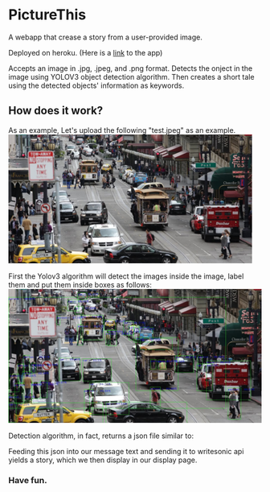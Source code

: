 # PictureThis
A webapp that crease a story from a user-provided image. 

Deployed on heroku. (Here is a [link](http://suatakbulut.com/) to the app) 

Accepts an image in .jpg, .jpeg, and .png format. Detects the onject in the image using YOLOV3 object detection algorithm. 
Then creates a short tale using the detected objects' information as keywords. 


## How does it work?

As an example, Let's upload the following "test.jpeg" as an example. 
<img src="ReadMe_Files/test.jpeg" style="height:256px" >

First the Yolov3 algorithm will detect the images inside the image, label them and put them inside boxes as follows:
![Alt text](ReadMe_Files/test_out.jpeg?raw=true "Title")

Detection algorithm, in fact, returns a json file similar to:

Feeding this json into our message text and sending it to writesonic api yields a story, which we then display in our display page. 

### Have fun. 
